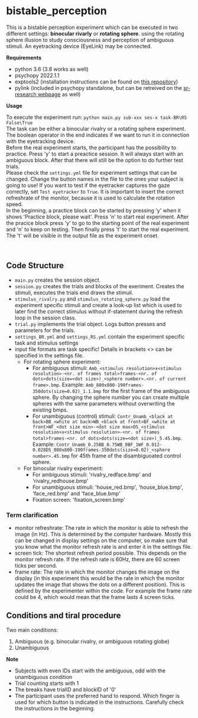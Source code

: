 # bistable_perception
This is a bistable perception experiment which can be executed in two different settings: **binocular rivarly** or **rotating sphere**. using the rotating sphere illusion to study consciousness and perception of ambiguous stimuli. An eyetracking device (EyeLink) may be connected. 


**Requirements**

- python 3.6 (3.8 works as well)
- psychopy 2022.1.1
- exptools2 (installation instructions can be found on [this repository](https://github.com/VU-Cog-Sci/exptools2))
- pylink (included in psychopy standalone, but can be retreived on the [sr-research webpage](https://www.sr-support.com/thread-48.html) as well)

**Usage**

To execute the experiment run: ```python main.py sub-xxx ses-x task-BR\RS False\True``` <br>
The task can be either a binocular rivalry or a rotating sphere experiment. The boolean operator in the end indicates if we want to run it in connection with the eyetracking device.
<br>
Before the real experiment starts, the participant has the possibility to practice. Press 'y' to start a preactice session. It will always start with an ambiguous block. After that there will still be the option to do further test trials.
<br>
Please check the ```settings.yml``` file for experiment settings that can be changed. Change the button names in the file to the ones your subject is going to use! If you want to test if the eyetracker captures the gaze correctly, set ```Test eyetracker``` to ```True```. It is important to insert the correct refreshrate of the monitor, because it is used to calculate the rotation speed.
<br>
In the beginning, a practice block can be started by pressing 'y' when it shows 'Practice block, please wait'. Press 'n' to start real experiment. After the pracice block press 'y' to go to the starting point of the real experiment and 'n' to keep on testing. Then finally press 't' to start  the real experiment. The 't' will be visible in the output file as the experiment onset.

<br>

## Code Structure
- ```main.py``` creates the session object.
- ```session.py``` creates the trials and blocks of the exeriment. Creates the stimuli, executes the trials end draws the stimuli.
- ```stimulus_rivalry.py``` and ```stimulus_rotating_sphere.py``` load the experiment specific stimuli and create a look-up list which is used to later find the correct stimulus without if-statement during the refresh loop in the session class.
- ```trial.py``` implements the trial object. Logs button presses and parameters for the trials. 
- ```settings_BR.yml``` and ```settings_RS.yml``` contain the experiment specific task and stimulus settings
- input file formats are task specific! Details in brackets <> can be specified in the settings file.
    - For rotating sphere experiment: 
        - For ambiguous stimuli:  ```Amb_<stimulus resolution>x<stimulus resolution>-<nr. of frames total>frames-<nr. of dots>dots(size=<dot size>)_<sphere number>.<nr. of current frame>.bmp```. Example: ```Amb_800x800-190frames-350dots(size=0.02)_1.1.bmp``` for the first frame of the ambiguous sphere. By changing the sphere number you can create multiple spheres with the same parameters without overwriting the existing bmps.
        - For unambiguous (control) stimuli: ```Contr_Unamb_<black at back>BB_<white at back>WB_<black at front>BF_<white at front>WF_<dot size min>-<dot size max>DS_<stimulus resolution>x<stimulus resolution>-<nr. of frames total>frames-<nr. of dots>dots(size=<dot size>)_5.45.bmp```. Example: ```Contr_Unamb_0.25BB_0.75WB_0BF_1WF_0.012-0.028DS_800x800-190frames-350dots(size=0.02)_<sphere number>.45.bmp``` for 45th frame of the disambiguoated control sphere. 
    - For binocular rivalry experiment:
        - For ambiguous stimuli: 'rivalry_redface.bmp' and 'rivalry_redhouse.bmp'
        - For unambiguous stimuli: 'house_red.bmp', 'house_blue.bmp', 'face_red.bmp' and 'face_blue.bmp'
        - Fixation screen: 'fixation_screen.bmp'

### Term clarification
- monitor refreshrate: The rate in which the monitor is able to refresh the image (in Hz). This is determined by the computer hardware. Mostly this can be changed in display settings on the computer, so make sure that you know what the monitor refresh rate is and enter it in the settings file.
- screen tick: The shortest refresh period possible. This depends on the monitor refresh rate. If the refresh rate is 60Hz, there are 60 screen ticks per second.
- frame rate: The rate in which the monitor changes the image on the display (in this experiment this would be the rate in which the monitor updates the image that shows the dots on a different position). This is defined by the experimenter within the code. For example the frame rate could be 4, which would mean that the frame lasts 4 screen ticks.


## Conditions and tiral procedure

Two main conditions:
1) Ambiguous (e.g. binocular rivalry, or ambiguous rotating globe)
2) Unambiguous

**Note**
- Subjects with even IDs start with the ambiguous, odd with the unambiguous condition
- Trial counting starts with 1
- The breaks have trialID and blockID of '0'
- The participant uses the preferred hand to respond. Which finger is used for which button is indicated in the instructions. Carefully check the instructions in the beginning.
<br>


